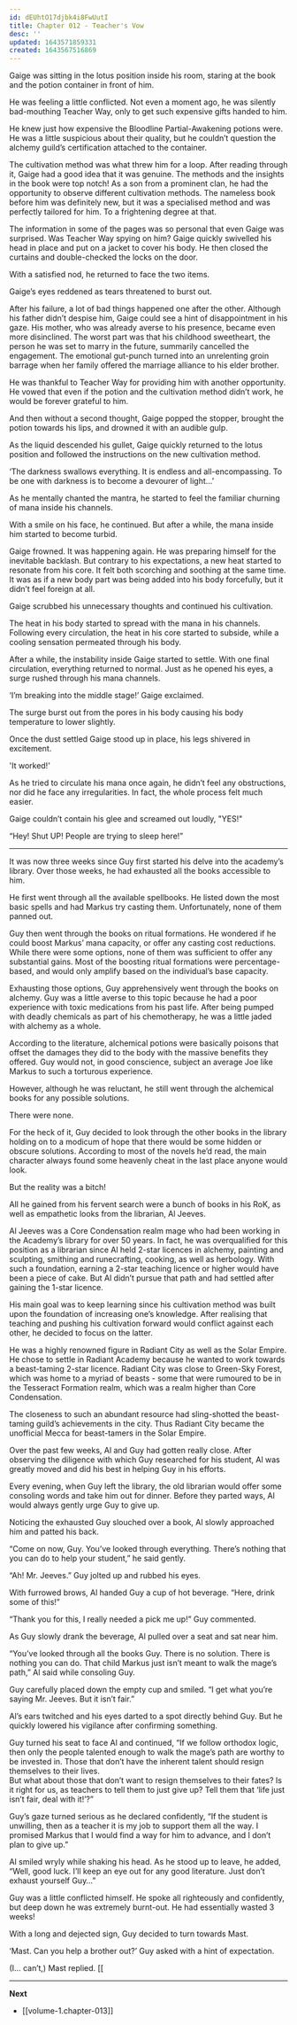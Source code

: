 ```yaml
---
id: dEUhtO17djbk4i8FwUutI
title: Chapter 012 - Teacher's Vow
desc: ''
updated: 1643571859331
created: 1643567516869
---
```


Gaige was sitting in the lotus position inside his room, staring at the book and the potion container in front of him.

He was feeling a little conflicted. Not even a moment ago, he was silently bad-mouthing Teacher Way, only to get such expensive gifts handed to him.

He knew just how expensive the Bloodline Partial-Awakening potions were. He was a little suspicious about their quality, but he couldn’t question the alchemy guild’s certification attached to the container.

The cultivation method was what threw him for a loop. After reading through it, Gaige had a good idea that it was genuine. The methods and the insights in the book were top notch! As a son from a prominent clan, he had the opportunity to observe different cultivation methods. The nameless book before him was definitely new, but it was a specialised method and was perfectly tailored for him. To a frightening degree at that.

The information in some of the pages was so personal that even Gaige was surprised. Was Teacher Way spying on him?
Gaige quickly swivelled his head in place and put on a jacket to cover his body. He then closed the curtains and double-checked the locks on the door.

With a satisfied nod, he returned to face the two items.

Gaige’s eyes reddened as tears threatened to burst out.

After his failure, a lot of bad things happened one after the other. Although his father didn’t despise him, Gaige could see a hint of disappointment in his gaze. His mother, who was already averse to his presence, became even more disinclined. The worst part was that his childhood sweetheart, the person he was set to marry in the future, summarily cancelled the engagement. The emotional gut-punch turned into an unrelenting groin barrage when her family offered the marriage alliance to his elder brother.

He was thankful to Teacher Way for providing him with another opportunity. He vowed that even if the potion and the cultivation method didn’t work, he would be forever grateful to him.

And then without a second thought, Gaige popped the stopper, brought the potion towards his lips, and drowned it with an audible gulp.

As the liquid descended his gullet, Gaige quickly returned to the lotus position and followed the instructions on the new cultivation method.

‘The darkness swallows everything. It is endless and all-encompassing. To be one with darkness is to become a devourer of light…’

As he mentally chanted the mantra, he started to feel the familiar churning of mana inside his channels.

With a smile on his face, he continued. But after a while, the mana inside him started to become turbid.

Gaige frowned. It was happening again. He was preparing himself for the inevitable backlash. But contrary to his expectations, a new heat started to resonate from his core. It felt both scorching and soothing at the same time. It was as if a new body part was being added into his body forcefully, but it didn’t feel foreign at all.

Gaige scrubbed his unnecessary thoughts and continued his cultivation.

The heat in his body started to spread with the mana in his channels. Following every circulation, the heat in his core started to subside, while a cooling sensation permeated through his body.

After a while, the instability inside Gaige started to settle. With one final circulation, everything returned to normal. Just as he opened his eyes, a surge rushed through his mana channels.

‘I’m breaking into the middle stage!’ Gaige exclaimed.

The surge burst out from the pores in his body causing his body temperature to lower slightly.

Once the dust settled Gaige stood up in place, his legs shivered in excitement. 

'It worked!'

As he tried to circulate his mana once again, he didn’t feel any obstructions, nor did he face any irregularities. In fact, the whole process felt much easier.

Gaige couldn’t contain his glee and screamed out loudly, "YES!"

“Hey! Shut UP! People are trying to sleep here!”

____

It was now three weeks since Guy first started his delve into the academy’s library. Over those weeks, he had exhausted all the books accessible to him.

He first went through all the available spellbooks. He listed down the most basic spells and had Markus try casting them. Unfortunately, none of them panned out.

Guy then went through the books on ritual formations. He wondered if he could boost Markus’ mana capacity, or offer any casting cost reductions. While there were some options, none of them was sufficient to offer any substantial gains. Most of the boosting ritual formations were percentage-based, and would only amplify based on the individual’s base capacity.

Exhausting those options, Guy apprehensively went through the books on alchemy. Guy was a little averse to this topic because he had a poor experience with toxic medications from his past life. After being pumped with deadly chemicals as part of his chemotherapy, he was a little jaded with alchemy as a whole.

According to the literature, alchemical potions were basically poisons that offset the damages they did to the body with the massive benefits they offered. Guy would not, in good conscience, subject an average Joe like Markus to such a torturous experience.

However, although he was reluctant, he still went through the alchemical books for any possible solutions.

There were none.

For the heck of it, Guy decided to look through the other books in the library holding on to a modicum of hope that there would be some hidden or obscure solutions. According to most of the novels he’d read, the main character always found some heavenly cheat in the last place anyone would look.

But the reality was a bitch!

All he gained from his fervent search were a bunch of books in his RoK, as well as empathetic looks from the librarian, Al Jeeves.

Al Jeeves was a Core Condensation realm mage who had been working in the Academy’s library for over 50 years. In fact, he was overqualified for this position as a librarian since Al held 2-star licences in alchemy, painting and sculpting, smithing and runecrafting, cooking, as well as herbology. With such a foundation, earning a 2-star teaching licence or higher would have been a piece of cake. But Al didn’t pursue that path and had settled after gaining the 1-star licence.

His main goal was to keep learning since his cultivation method was built upon the foundation of increasing one’s knowledge. After realising that teaching and pushing his cultivation forward would conflict against each other, he decided to focus on the latter.

He was a highly renowned figure in Radiant City as well as the Solar Empire. He chose to settle in Radiant Academy because he wanted to work towards a beast-taming 2-star licence. Radiant City was close to Green-Sky Forest, which was home to a myriad of beasts - some that were rumoured to be in the Tesseract Formation realm, which was a realm higher than Core Condensation.

The closeness to such an abundant resource had sling-shotted the beast-taming guild’s achievements in the city. Thus Radiant City became the unofficial Mecca for beast-tamers in the Solar Empire.

Over the past few weeks, Al and Guy had gotten really close. After observing the diligence with which Guy researched for his student, Al was greatly moved and did his best in helping Guy in his efforts.

Every evening, when Guy left the library, the old librarian would offer some consoling words and take him out for dinner. Before they parted ways, Al would always gently urge Guy to give up.

Noticing the exhausted Guy slouched over a book, Al slowly approached him and patted his back.

“Come on now, Guy. You’ve looked through everything. There’s nothing that you can do to help your student,” he said gently.

“Ah! Mr. Jeeves.” Guy jolted up and rubbed his eyes.

With furrowed brows, Al handed Guy a cup of hot beverage. “Here, drink some of this!”

“Thank you for this, I really needed a pick me up!” Guy commented.

As Guy slowly drank the beverage, Al pulled over a seat and sat near him.

“You’ve looked through all the books Guy. There is no solution. There is nothing you can do. That child Markus just isn’t meant to walk the mage’s path,” Al said while consoling Guy.

Guy carefully placed down the empty cup and smiled. “I get what you’re saying Mr. Jeeves. But it isn’t fair.”

Al’s ears twitched and his eyes darted to a spot directly behind Guy. But he quickly lowered his vigilance after confirming something.

Guy turned his seat to face Al and continued, “If we follow orthodox logic, then only the people talented enough to walk the mage’s path are worthy to be invested in. Those that don’t have the inherent talent should resign themselves to their lives.  
But what about those that don’t want to resign themselves to their fates? Is it right for us, as teachers to tell them to just give up? Tell them that ‘life just isn’t fair, deal with it!’?”

Guy’s gaze turned serious as he declared confidently, “If the student is unwilling, then as a teacher it is my job to support them all the way. I promised Markus that I would find a way for him to advance, and I don’t plan to give up.”

Al smiled wryly while shaking his head. As he stood up to leave, he added, “Well, good luck. I’ll keep an eye out for any good literature. Just don’t exhaust yourself Guy…”

Guy was a little conflicted himself. He spoke all righteously and confidently, but deep down he was extremely burnt-out. He had essentially wasted 3 weeks!

With a long and dejected sign, Guy decided to turn towards Mast.

‘Mast. Can you help a brother out?’ Guy asked with a hint of expectation.

(I… can’t,) Mast replied.
[[
____

**Next**
* [[volume-1.chapter-013]]